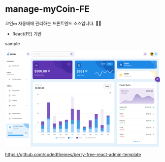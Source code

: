 # manage-myCoin-FE
코인💵 자동매매 관리하는 프론트엔드 소스입니다. 👨‍💻

- React(FE) 기반



sample

![](./docImg/doc.PNG)

https://github.com/codedthemes/berry-free-react-admin-template



